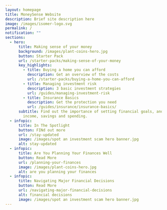 ```yaml
---
layout: homepage
title: MoneySense Website
description: Brief site description here
image: /images/isomer-logo.svg
permalink: /
notification: ""
sections:
  - hero:
      title: Making sense of your money​​
      background: /images/plant-coins-hero.jpg
      button: Starter Pack
      url: /starter-packs/making-sense-of-your-money
      key_highlights:
        - title: Buying a home you can afford​
          description: Get an overview of the costs
          url: /starter-packs/buying-a-home-you-can-afford
        - title: Managing investment risk
          description: 3 basic investment strategies
          url: /guides/managing-investment-risk
        - title: Insurance Basics
          description: Get the protection you need
          url: /guides/insurance/insurance-basics/
      subtitle: Find out the importance of setting financial goals, and managing your
        income, savings and spending.
  - infopic:
      title: In The Spotlight
      button: FINd out more
      url: /stay-updated
      image: /images/spot an investment scam hero banner.jpg
      alt: stay-updated
  - infopic:
      title: Are You Planning Your Finances Well
      button: Read More
      url: /planning-your-finances
      image: /images/plant-coins-hero.jpg
      alt: are you planning your finances
  - infopic:
      title: Navigating Major Financial Decisions
      button: Read More
      url: /navigating-major-financial-decisions
      alt: financial decisions
      image: /images/spot an investment scam hero banner.jpg
---
```

